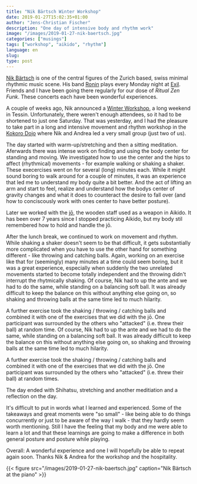 ```yaml
---
title: "Nik Bärtsch Winter Workshop"
date: 2019-01-27T15:02:35+01:00
author: "Jens-Christian Fischer"
description: "One day of intensive body and rhythm work"
image: "/images/2019-01-27-nik-baertsch.jpg"
categories: ["musings"]
tags: ["workshop", "aikido", "rhythm"]
language: en
slug:
type: post
---
```

[Nik Bärtsch](http://nikbaertsch.com/) is one of the central figures of the Zurich based, swiss 
minimal rhythmic music scene. His band [Ronin](http://nikbaertsch.com/ronin/) plays every Monday
night at [Exil](https://exil.cl). Friends and I have been going there regularly for our dose
of _Ritual Zen Funk_. These concerts each have been wonderful experiences.

A couple of weeks ago, Nik announced a [Winter Workshop](http://nikbaertsch.com/presse/popup/winter-one-day-workshop-rhythm-training-movement-meditation-in-zurich_1956.html), 
a long weekend in Tessin. Unfortunately, there weren't enough attendees, so it had to be shortened to 
just one Saturday. That was yesterday, and I had the pleasure to take part in a long and intensive
movement and rhythm workshop in the [Kokoro Dojo](http://kokorodojo.ch/) where Nik and Andrea
led a very small group (just two of us).

The day started with warm-up/stretching and then a sitting meditation. Aferwards there was intense
work on finding and using the body center for standing and moving. We investigated how to use the 
center and the hips to affect (rhythmical) movements - for example walking or shaking a shaker.
These execercises went on for several (long) minutes each. While it might sound boring to walk around for 
a couple of minutes, it was an experience that led me to understand my body quite a bit better. And 
the act of lifting an arm and start to feel, realize and understand how the bodys center of gravity
changes and what it does to counteract the desire to fall over (and how to conciscously work with
ones center to have better posture).

Later we worked with the [jō](https://en.wikipedia.org/wiki/J%C5%8D), the wooden staff used as a 
weapon in Aikido. It has been over 7 years since I stopped practicing Aikido, but my body stil remembered
how to hold and handle the jō. 

After the lunch break, we continued to work on movement and rhythm. While shaking a shaker doesn't 
seem to be that difficult, it gets substantially more complicated when you have to use the other
hand for something different - like throwing and catching balls. Again, working on an exercise
like that for (seemingly) many minutes at a time could seem boring, but it was a great experience,
especially when suddenly the two unrelated movements started to become totally independent and 
the throwing didn't interrupt the rhytmically shaking. Of course, Nik had to up the ante and 
we had to do the same, while standing on a balancing soft ball. It was already difficult to keep the
balance on this without anything else going on, so shaking and throwing balls at the same time
led to much hilarity. 

A further exercise took the shaking / throwing / catching balls and combined it with one of the
exercises that we did with the jō. One participant was surrounded by the others who "attacked" (i.e.
threw their ball) at random time. Of course, Nik had to up the ante and 
we had to do the same, while standing on a balancing soft ball. It was already difficult to keep the
balance on this without anything else going on, so shaking and throwing balls at the same time
led to much hilarity. 

A further exercise took the shaking / throwing / catching balls and combined it with one of the
exercises that we did with the jō. One participant was surrounded by the others who "attacked" (i.e.
threw their ball) at random times. 

The day ended with Shihatsu, stretching and another meditiation and a reflection on the day. 

It's difficult to put in words what I learned and experienced. Some of the takeaways and great moments
were "so small" - like being able to do things concurrently or just to be aware of the way I walk - 
that they hardly seem worth mentioning. Still I have the feeling that my body and me were able 
to learn a lot and that these learnings are going to make a difference in both general posture 
and posture while playing.

Overall: A wonderful experience and one I will hopefully be able to repeat again soon. Thanks Nik & Andrea 
for the workshop and the hospitality.

{{< figure src="/images/2019-01-27-nik-baertsch.jpg" caption="Nik Bärtsch at the piano" >}}


